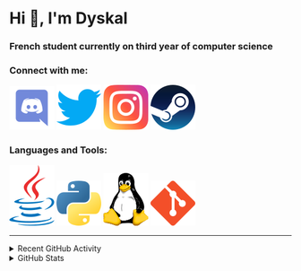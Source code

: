 # Hi 👋, I'm Dyskal

### French student currently on third year of computer science

### Connect with me:

![Discord](./images/discord.svg "Dyskal#9636")
[![Twitter](./images/twitter.svg "@dyskal")](https://twitter.com/dyskal)
[![Instagram](./images/insta.svg "@dyskal")](https://instagram.com/dyskal)
[![Steam](./images/steam.svg "dyskal")](https://steamcommunity.com/id/dyskal/)

### Languages and Tools:

[![Java](./images/java.svg)](https://www.oracle.com/java/)
[![Python](./images/python.svg)](https://www.python.org/)
![Linux](./images/linux.svg)
[![Git](./images/git.svg)](https://git-scm.com/)

---

<details>
<summary>Recent GitHub Activity</summary>

<!--START_SECTION:activity-->


1. 💪 Opened PR [#73](https://github.com/kernoeb/PlanningSup/pull/73) in [kernoeb/PlanningSup](https://github.com/kernoeb/PlanningSup)
2. 🎉 Merged PR [#15](https://github.com/Dyskal/AutoQuery/pull/15) in [Dyskal/AutoQuery](https://github.com/Dyskal/AutoQuery)
3. 🎉 Merged PR [#70](https://github.com/Dyskal/TwitchPlayerOpener/pull/70) in [Dyskal/TwitchPlayerOpener](https://github.com/Dyskal/TwitchPlayerOpener)
4. 🎉 Merged PR [#69](https://github.com/Dyskal/TwitchPlayerOpener/pull/69) in [Dyskal/TwitchPlayerOpener](https://github.com/Dyskal/TwitchPlayerOpener)
5. ❗️ Opened issue [#2](https://github.com/sergeymakinen/vite-plugin-html-minimize/issues/2) in [sergeymakinen/vite-plugin-html-minimize](https://github.com/sergeymakinen/vite-plugin-html-minimize)
5. 🎉 Merged PR [#16](https://github.com/Dyskal/DiscordRP/pull/16) in [Dyskal/DiscordRP](https://github.com/Dyskal/DiscordRP)
6. 🎉 Merged PR [#17](https://github.com/Dyskal/TwitchPlayerOpener/pull/17) in [Dyskal/TwitchPlayerOpener](https://github.com/Dyskal/TwitchPlayerOpener)

<!--END_SECTION:activity-->

</details>

<details>
<summary>GitHub Stats</summary>

![GitHub Stats](https://github-readme-stats.vercel.app/api/top-langs?username=dyskal&show_icons=true&locale=en&layout=compact&card_width=445&langs_count=10&hide_borders=true)
![GitHub Stats](https://github-readme-stats.vercel.app/api?username=dyskal&show_icons=true&locale=en&include_all_commits=true&hide_borders=true)
</details>

